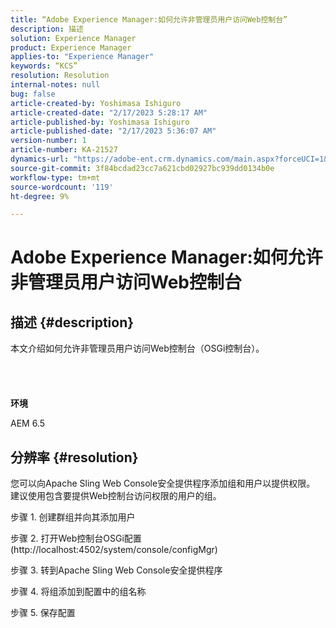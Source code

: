 ```yaml
---
title: “Adobe Experience Manager:如何允许非管理员用户访问Web控制台”
description: 描述
solution: Experience Manager
product: Experience Manager
applies-to: "Experience Manager"
keywords: “KCS”
resolution: Resolution
internal-notes: null
bug: false
article-created-by: Yoshimasa Ishiguro
article-created-date: "2/17/2023 5:28:17 AM"
article-published-by: Yoshimasa Ishiguro
article-published-date: "2/17/2023 5:36:07 AM"
version-number: 1
article-number: KA-21527
dynamics-url: "https://adobe-ent.crm.dynamics.com/main.aspx?forceUCI=1&pagetype=entityrecord&etn=knowledgearticle&id=bfaac1dd-83ae-ed11-aad1-6045bd0061cb"
source-git-commit: 3f84bcdad23cc7a621cbd02927bc939dd0134b0e
workflow-type: tm+mt
source-wordcount: '119'
ht-degree: 9%

---
```


# Adobe Experience Manager:如何允许非管理员用户访问Web控制台

## 描述 {#description}

本文介绍如何允许非管理员用户访问Web控制台（OSGi控制台）。<br><br> <br><br><br>
<b>环境</b>

AEM 6.5


## 分辨率 {#resolution}


您可以向Apache Sling Web Console安全提供程序添加组和用户以提供权限。
建议使用包含要提供Web控制台访问权限的用户的组。

步骤 1. 创建群组并向其添加用户

步骤 2. 打开Web控制台OSGi配置(http://localhost:4502/system/console/configMgr)

步骤 3. 转到Apache Sling Web Console安全提供程序

步骤 4. 将组添加到配置中的组名称

步骤 5. 保存配置
